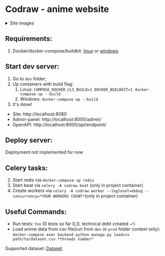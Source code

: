 # Codraw - anime website
<details>
<summary>Site images</summary>
  
![image](https://user-images.githubusercontent.com/24423216/159034694-3a12f103-90d8-496c-bcfc-39af1421b11e.png)
![image](https://user-images.githubusercontent.com/24423216/159121701-5f0f6c69-3840-44ac-ad63-db9071a0a8b5.png)
![image](https://user-images.githubusercontent.com/24423216/159035798-6f2e7bf8-48ff-4409-8b87-697058c82358.png)
![image](https://user-images.githubusercontent.com/24423216/159035906-3d8b5796-1b9d-4d67-93a8-5794b51977a9.png)
  
</details>

## Requirements:
1. Docker/docker-compose/buildkit:  [linux](https://docs.docker.com/engine/install/ubuntu/) or [windows](https://www.docker.com/products/docker-desktop/)

## Start dev server: 
1. Go to `dev` folder;
2. Up containers with build flag:
   1. Linux: `COMPOSE_DOCKER_CLI_BUILD=1 DOCKER_BUILDKIT=1 docker-compose up --build`
   2. Windows: `docker-compose up --build`
3. It's done!

- Site: http://localhost:8080
- Admin-panel: http://localhost:8000/admin/
- OpenAPI: http://localhost:8000/api/endpoint/

## Deploy server:
Deployment not implemented for now

## Celery tasks:
2. Start redis via `docker-compose up redis`
3. Start beat via `celery -A codraw beat` (only in project container)
4. Create workers via `celery -A codraw worker --loglevel=debug --concurrency=*YOUR WORKERS COUNT*`(only in project container)


## Useful Commands:
- Run tests: `tox` (0 tests so far 0_0, technical debt created ✓)
- Load anime data from csv file(run from `dev` or `prod` folder context only): `docker-compose exec backend python manage.py loadcsv path/to/dataset.csv *threads number*`

Supported dataset: [Dataset](https://www.kaggle.com/marlesson/myanimelist-dataset-animes-profiles-reviews/code).
